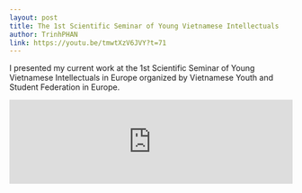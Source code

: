 ```yaml
---
layout: post
title: The 1st Scientific Seminar of Young Vietnamese Intellectuals
author: TrinhPHAN
link: https://youtu.be/tmwtXzV6JVY?t=71
---
```


I presented my current work at the 1st Scientific Seminar of Young Vietnamese Intellectuals in Europe organized by Vietnamese Youth and Student Federation in Europe.


<iframe width="100%"  src="https://www.youtube.com/embed/tmwtXzV6JVY?start=71" frameborder="0"> </iframe>

